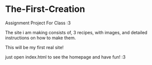 # The-First-Creation
Assignment Project For Class :3

The site i am making consists of, 3 recipes, with images, and detailed instructions on how to make them.

This will be my first real site!

just open index.html to see the homepage and have fun! :3